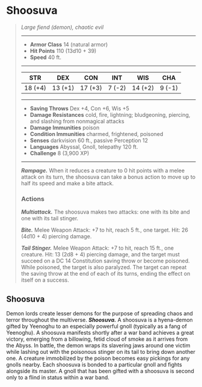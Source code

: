 # Shoosuva
>*Large fiend (demon), chaotic evil*
>___
>- **Armor Class** 14 (natural armor)
>- **Hit Points** 110 (13d10 + 39)
>- **Speed** 40 ft.
>___
>|STR|DEX|CON|INT|WIS|CHA|
>|:---:|:---:|:---:|:---:|:---:|:---:|
>|18 (+4)|13 (+1)|17 (+3)|7 (-2)|14 (+2)|9 (-1)|
>___
>- **Saving Throws** Dex +4, Con +6, Wis +5
>- **Damage Resistances** cold, fire, lightning; bludgeoning, piercing, and slashing from nonmagical attacks
>- **Damage Immunities** poison
>- **Condition Immunities** charmed, frightened, poisoned
>- **Senses** darkvision 60 ft., passive Perception 12
>- **Languages** Abyssal, Gnoll, telepathy 120 ft.
>- **Challenge** 8 (3,900 XP)
>___
>***Rampage.*** When it reduces a creature to 0 hit points with a melee attack on its turn, the shoosuva can take a bonus action to move up to half its speed and make a bite attack.  
>
>### Actions
>***Multiattack.*** The shoosuva makes two attacks: one with its bite and one with its tail stinger.  
>
>***Bite.*** Melee Weapon Attack: +7 to hit, reach 5 ft., one target. Hit: 26 (4d10 + 4) piercing damage.  
>
>***Tail Stinger.*** Melee Weapon Attack: +7 to hit, reach 15 ft., one creature. Hit: 13 (2d8 + 4) piercing damage, and the target must succeed on a DC 14 Constitution saving throw or become poisoned. While poisoned, the target is also paralyzed. The target can repeat the saving throw at the end of each of its turns, ending the effect on itself on a success.
## Shoosuva
Demon lords create lesser demons for the purpose of spreading chaos and terror throughout the multiverse.
***Shoosuva.*** A shoosuva is a hyena-demon gifted by Yeenoghu to an especially powerful gnoll (typically as a fang of Yeenoghu). A shoosuva manifests shortly after a war band achieves a great victory, emerging from a billowing, fetid cloud of smoke as it arrives from the Abyss. In battle, the demon wraps its slavering jaws around one victim while lashing out with the poisonous stinger on its tail to bring down another one. A creature immobilized by the poison becomes easy pickings for any gnolls nearby.
Each shoosuva is bonded to a particular gnoll and fights alongside its master. A gnoll that has been gifted with a shoosuva is second only to a flind in status within a war band.